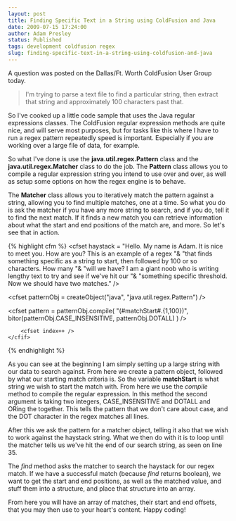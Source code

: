 ```yaml
---
layout: post
title: Finding Specific Text in a String using ColdFusion and Java
date: 2009-07-15 17:24:00
author: Adam Presley
status: Published
tags: development coldfusion regex
slug: finding-specific-text-in-a-string-using-coldfusion-and-java
---
```

A question was posted on the Dallas/Ft. Worth ColdFusion User Group
today.  

> I'm trying to parse a text file to find a particular string, then
> extract that string and approximately 100 characters past that.
  
So I've cooked up a little code sample that uses the Java regular
expressions classes. The ColdFusion regular expression methods are quite
nice, and will serve most purposes, but for tasks like this where I have
to run a regex pattern repeatedly speed is important. Especially if you
are working over a large file of data, for example.  
  
So what I've done is use the **java.util.regex.Pattern** class and the
**java.util.regex.Matcher** class to do the job. The **Pattern**
class allows you to compile a regular expression string you intend to
use over and over, as well as setup some options on how the regex engine
is to behave.  
  
The **Matcher** class allows you to iteratively match the pattern
against a string, allowing you to find multiple matches, one at a time.
So what you do is ask the matcher if you have any more string to search,
and if you do, tell it to find the next match. If it finds a new match
you can retrieve information about what the start and end positions of
the match are, and more. So let's see that in action.  
  
{% highlight cfm %}
<cfset haystack = "Hello. My name is Adam. It is nice to meet you. How are you? This is an example of a regex "&
"that finds something specific as a string to start, then followed by 100 or so characters. How many "&
"will we have? I am a giant noob who is writing lengthy text to try and see if we've hit our "&
"something specific threshold. Now we should have two matches." />

<!---
    Create the pattern. The compiled pattern
    needs to be case insensitive, and dot matches
    all.

    See: http://72.5.124.55/javase/6/docs/api/java/util/regex/Pattern.html
--->
<cfset patternObj = createObject("java", "java.util.regex.Pattern") />
<cfset matchStart = "something\sspecific" />

<cfset pattern = patternObj.compile(
    "(#matchStart#.{1,100})",
    bitor(patternObj.CASE_INSENSITIVE, patternObj.DOTALL)
) />

<!---
    Get a matcher object to match our pattern against 
    our input.
--->
<cfset matcher = pattern.matcher(haystack) />

<!---
    Continue matching till we have no more matches.
    When we find a match get the start, end, and value
    of the match.
--->
<cfset local = [] />
<cfset index = 1 />

<cfloop condition="!matcher.hitEnd()">
    <cfif matcher.find()>
        <cfset local[index] = {
            start = matcher.start(),
            end = matcher.end(),
            value = haystack.subsequence(matcher.start(), matcher.end())
        } />

        <cfset index++ />
    </cfif>
</cfloop>

<cfdump var="#local#" />
{% endhighlight %}

As you can see at the beginning I am simply setting up a large string
with our data to search against. From here we create a pattern object,
followed by what our starting match criteria is. So the variable
**matchStart** is what string we wish to start the match with. From
here we use the *compile* method to compile the regular expression. In
this method the second argument is taking two integers,
CASE_INSENSITIVE and DOTALL and ORing the together. This tells the
pattern that we don't care about case, and the DOT character in the
regex matches all lines.  
  
After this we ask the pattern for a matcher object, telling it also that
we wish to work against the haystack string. What we then do with it is
to loop until the matcher tells us we've hit the end of our search
string, as seen on line 35.  
  
The *find* method asks the matcher to search the haystack for our regex
match. If we have a successful match (because *find* returns boolean),
we want to get the start and end positions, as well as the matched
value, and stuff them into a structure, and place that structure into an
array.  
  
From here you will have an array of matches, their start and end
offsets, that you may then use to your heart's content. Happy coding!
